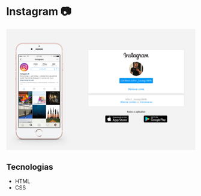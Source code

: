 
<h1 text-align="center">Instagram 📷</h1>

<img src="img.png">

<h2>Tecnologias </h2>

<ul>
    <li> HTML</li>
    <li> CSS </li>
</ul>